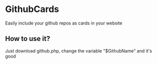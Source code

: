 # GithubCards
Easily include your github repos as cards in your website 


## How to use it?
Just download github.php, change the variable "$GithubName" and it's good
